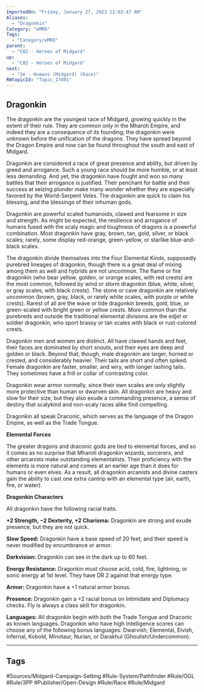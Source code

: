 ```yaml
---
ImportedOn: "Friday, January 27, 2023 12:02:47 AM"
Aliases:
  - "Dragonkin"
Category: "eMRD"
Tags:
  - "Category/eMRD"
parent:
  - "C02 - Heroes of Midgard"
up:
  - "C02 - Heroes of Midgard"
next:
  - "2e - Humans (Midgard) (Race)"
RWtopicId: "Topic_17491"
---
```


## **Dragonkin**

The dragonkin are the youngest race of Midgard, growing quickly in the extent of their rule. They are common only in the Mharoti Empire, and indeed they are a consequence of its founding; the dragonkin were unknown before the unification of the dragons. They have spread beyond the Dragon Empire and now can be found throughout the south and east of Midgard.

Dragonkin are considered a race of great presence and ability, but driven by greed and arrogance. Such a young race should be more humble, or at least less demanding. And yet, the dragonkin have fought and won so many battles that their arrogance is justified. Their penchant for battle and their success at seizing plunder make many wonder whether they are especially favored by the World-Serpent Veles. The dragonkin are quick to claim his blessing, and the blessings of their inhuman gods.

Dragonkin are powerful scaled humanoids, clawed and fearsome in size and strength. As might be expected, the resilience and arrogance of humans fused with the scaly magic and toughness of dragons is a powerful combination. Most dragonkin have gray, brown, tan, gold, silver, or black scales; rarely, some display red-orange, green-yellow, or starlike blue-and-black scales.

The dragonkin divide themselves into the Four Elemental Kinds, supposedly purebred lineages of dragonkin, though there is a great deal of mixing among them as well and hybrids are not uncommon. The flame or fire dragonkin (who bear yellow, golden, or orange scales, with red crests) are the most common, followed by wind or storm dragonkin (blue, white, silver, or gray scales, with black crests). The stone or cave dragonkin are relatively uncommon (brown, gray, black, or rarely white scales, with purple or white crests). Rarest of all are the wave or tide dragonkin breeds, gold, blue, or green-scaled with bright green or yellow crests. More common than the purebreds and outside the traditional elemental divisions are the edjet or soldier dragonkin, who sport brassy or tan scales with black or rust-colored crests.

Dragonkin men and women are distinct. All have clawed hands and feet, their faces are dominated by short snouts, and their eyes are deep and golden or black. Beyond that, though, male dragonkin are larger, horned or crested, and considerably heavier. Their tails are short and often spiked. Female dragonkin are faster, smaller, and wiry, with longer lashing tails. They sometimes have a frill or collar of contrasting color.

Dragonkin wear armor normally, since their own scales are only slightly more protective than human or dwarven skin. All dragonkin are heavy and slow for their size, but they also exude a commanding presence, a sense of destiny that scalykind and non-scaly races alike find compelling.

Dragonkin all speak Draconic, which serves as the language of the Dragon Empire, as well as the Trade Tongue.

**Elemental Forces**

The greater dragons and draconic gods are tied to elemental forces, and so it comes as no surprise that Mharoti dragonkin wizards, sorcerers, and other arcanists make outstanding elementalists. Their proficiency with the elements is more natural and comes at an earlier age than it does for humans or even elves. As a result, all dragonkin arcanists and divine casters gain the ability to cast one extra cantrip with an elemental type (air, earth, fire, or water).

**Dragonkin Characters**

All dragonkin have the following racial traits.

**+2 Strength, −2 Dexterity, +2 Charisma:** Dragonkin are strong and exude presence, but they are not quick.

**Slow Speed:** Dragonkin have a base speed of 20 feet, and their speed is never modified by encumbrance or armor.

**Darkvision:** Dragonkin can see in the dark up to 60 feet.

**Energy Resistance:** Dragonkin must choose acid, cold, fire, lightning, or sonic energy at 1st level. They have DR 2 against that energy type.

**Armor:** Dragonkin have a +1 natural armor bonus.

**Presence:** Dragonkin gain a +2 racial bonus on Intimidate and Diplomacy checks. Fly is always a class skill for dragonkin.

**Languages:** All dragonkin begin with both the Trade Tongue and Draconic as known languages. Dragonkin who have high Intelligence scores can choose any of the following bonus languages: Dwarvish, Elemental, Elvish, Infernal, Kobold, Minotaur, Nurian, or Darakhul (Ghoulish/Undercommon).


---
## Tags
#Sources/Midgard-Campaign-Setting #Rule-System/Pathfinder #Rule/OGL #Rule/3PP #Publisher/Open-Design #Rule/Race #Rule/Midgard

